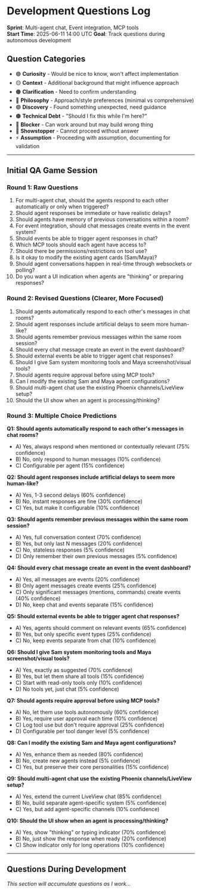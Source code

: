 # Development Questions Log

**Sprint**: Multi-agent chat, Event integration, MCP tools  
**Start Time**: 2025-06-11 14:00 UTC
**Goal**: Track questions during autonomous development

## Question Categories

- 🟢 **Curiosity** - Would be nice to know, won't affect implementation
- 🟡 **Context** - Additional background that might influence approach  
- 🟠 **Clarification** - Need to confirm understanding
- 🔵 **Philosophy** - Approach/style preferences (minimal vs comprehensive)
- 🟣 **Discovery** - Found something unexpected, need guidance
- 🟤 **Technical Debt** - "Should I fix this while I'm here?"
- 🔴 **Blocker** - Can work around but may build wrong thing
- 🛑 **Showstopper** - Cannot proceed without answer
- ⚡ **Assumption** - Proceeding with assumption, documenting for validation

---

## Initial QA Game Session

### Round 1: Raw Questions

1. For multi-agent chat, should the agents respond to each other automatically or only when triggered?
2. Should agent responses be immediate or have realistic delays?
3. Should agents have memory of previous conversations within a room?
4. For event integration, should chat messages create events in the event system?
5. Should events be able to trigger agent responses in chat?
6. Which MCP tools should each agent have access to?
7. Should there be permissions/restrictions on tool use?
8. Is it okay to modify the existing agent cards (Sam/Maya)?
9. Should agent conversations happen in real-time through websockets or polling?
10. Do you want a UI indication when agents are "thinking" or preparing responses?

### Round 2: Revised Questions (Clearer, More Focused)

1. Should agents automatically respond to each other's messages in chat rooms?
2. Should agent responses include artificial delays to seem more human-like?
3. Should agents remember previous messages within the same room session?
4. Should every chat message create an event in the event dashboard?
5. Should external events be able to trigger agent chat responses?
6. Should I give Sam system monitoring tools and Maya screenshot/visual tools?
7. Should agents require approval before using MCP tools?
8. Can I modify the existing Sam and Maya agent configurations?
9. Should multi-agent chat use the existing Phoenix channels/LiveView setup?
10. Should the UI show when an agent is processing/thinking?

### Round 3: Multiple Choice Predictions

**Q1: Should agents automatically respond to each other's messages in chat rooms?**
- A) Yes, always respond when mentioned or contextually relevant (75% confidence)
- B) No, only respond to human messages (10% confidence)
- C) Configurable per agent (15% confidence)

**Q2: Should agent responses include artificial delays to seem more human-like?**
- A) Yes, 1-3 second delays (60% confidence)
- B) No, instant responses are fine (30% confidence)
- C) Yes, but make it configurable (10% confidence)

**Q3: Should agents remember previous messages within the same room session?**
- A) Yes, full conversation context (70% confidence)
- B) Yes, but only last N messages (20% confidence)
- C) No, stateless responses (5% confidence)
- D) Only remember their own previous messages (5% confidence)

**Q4: Should every chat message create an event in the event dashboard?**
- A) Yes, all messages are events (20% confidence)
- B) Only agent messages create events (25% confidence)
- C) Only significant messages (mentions, commands) create events (40% confidence)
- D) No, keep chat and events separate (15% confidence)

**Q5: Should external events be able to trigger agent chat responses?**
- A) Yes, agents should comment on relevant events (65% confidence)
- B) Yes, but only specific event types (25% confidence)
- C) No, keep events separate from chat (10% confidence)

**Q6: Should I give Sam system monitoring tools and Maya screenshot/visual tools?**
- A) Yes, exactly as suggested (70% confidence)
- B) Yes, but let them share all tools (15% confidence)
- C) Start with read-only tools only (10% confidence)
- D) No tools yet, just chat (5% confidence)

**Q7: Should agents require approval before using MCP tools?**
- A) No, let them use tools autonomously (60% confidence)
- B) Yes, require user approval each time (10% confidence)
- C) Log tool use but don't require approval (25% confidence)
- D) Configurable per tool danger level (5% confidence)

**Q8: Can I modify the existing Sam and Maya agent configurations?**
- A) Yes, enhance them as needed (80% confidence)
- B) No, create new agents instead (5% confidence)
- C) Yes, but preserve their core personalities (15% confidence)

**Q9: Should multi-agent chat use the existing Phoenix channels/LiveView setup?**
- A) Yes, extend the current LiveView chat (85% confidence)
- B) No, build separate agent-specific system (5% confidence)
- C) Yes, but add agent-specific channels (10% confidence)

**Q10: Should the UI show when an agent is processing/thinking?**
- A) Yes, show "thinking" or typing indicator (70% confidence)
- B) No, just show the response when ready (20% confidence)
- C) Show indicator only for long operations (10% confidence)

---

## Questions During Development

*This section will accumulate questions as I work...*